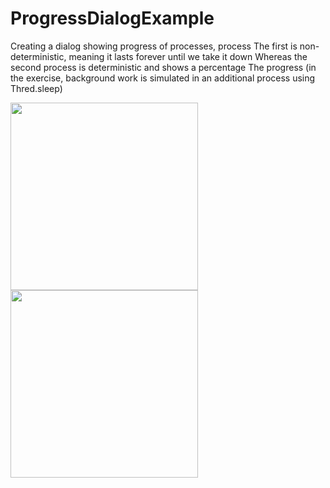# ProgressDialogExample

Creating a dialog showing progress of processes, process
The first is non-deterministic, meaning it lasts forever until we take it down
Whereas the second process is deterministic and shows a percentage
The progress (in the exercise, background work is simulated in an additional process using Thred.sleep)

<img src = "https://user-images.githubusercontent.com/102150516/190627553-7eb20316-478c-4c96-937f-2b010db31eb6.jpg" width = 300>

<img src = "https://user-images.githubusercontent.com/102150516/190627554-f0a0ecd5-e9ae-498b-b353-b3ad281f7574.jpg" width = 300>
